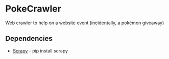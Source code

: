 # PokeCrawler
Web crawler to help on a website event (incidentally, a pokémon giveaway)

## Dependencies
- [Scrapy](http://scrapy.org/) -  pip install scrapy
